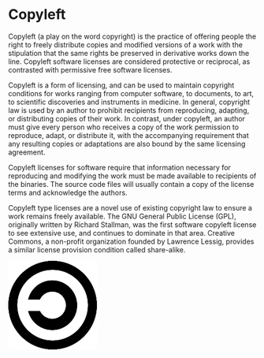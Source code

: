 # Copyleft


Copyleft (a play on the word copyright) is the practice of offering
people the right to freely distribute copies and modified versions of a
work with the stipulation that the same rights be preserved in
derivative works down the line. Copyleft software licenses are
considered protective or reciprocal, as contrasted with permissive free
software licenses.

Copyleft is a form of licensing, and can be used to maintain copyright
conditions for works ranging from computer software, to documents, to
art, to scientific discoveries and instruments in medicine. In general,
copyright law is used by an author to prohibit recipients from
reproducing, adapting, or distributing copies of their work. In
contrast, under copyleft, an author must give every person who receives
a copy of the work permission to reproduce, adapt, or distribute it,
with the accompanying requirement that any resulting copies or
adaptations are also bound by the same licensing agreement.

Copyleft licenses for software require that information necessary for
reproducing and modifying the work must be made available to recipients
of the binaries. The source code files will usually contain a copy of
the license terms and acknowledge the authors.

Copyleft type licenses are a novel use of existing copyright law to
ensure a work remains freely available. The GNU General Public License
(GPL), originally written by Richard Stallman, was the first software
copyleft license to see extensive use, and continues to dominate in that
area. Creative Commons, a non-profit organization founded by Lawrence
Lessig, provides a similar license provision condition called
share-alike.

![](./images/15007924.png?width=79)

